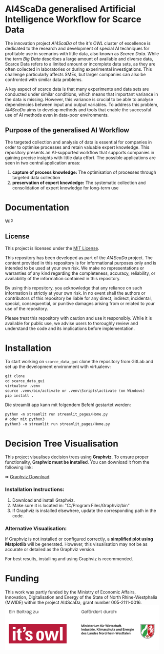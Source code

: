 # AI4ScaDa generalised Artificial Intelligence Workflow for Scarce Data

The innovation project _AI4ScaDa_ of the _it's OWL_ cluster of excellence is dedicated to the research and development of special AI techniques for profitable use in scenarios with little data, also known as _Scarce Data_. While the term _Big Data_ describes a large amount of available and diverse data, Scarce Data refers to a limited amount or incomplete data sets, as they are often collected in laboratories or during experimental investigations. This challenge particularly affects SMEs, but larger companies can also be confronted with similar data problems.

A key aspect of scarce data is that many experiments and data sets are conducted under similar conditions, which means that important variance in the data is missing. However, this variance is crucial to be able to analyse dependencies between input and output variables. To address this problem, _AI4ScaDa_ aims to develop methods and tools that enable the successful use of AI methods even in data-poor environments.

## Purpose of the generalised AI Workflow

The targeted collection and analysis of data is essential for companies in order to optimise processes and retain valuable expert knowledge. This repository presents an AI-supported workflow that supports companies in gaining precise insights with little data effort. The possible applications are seen in two central application areas:

1. **capture of process knowledge:** The optimisation of processes through targeted data collection
2. **preservation of expert knowledge:** The systematic collection and consolidation of expert knowledge for long-term use

# Documentation

WIP

## License

This project is licensed under the [MIT License](LICENSE).

This repository has been developed as part of the _AI4ScaDa_ project. The content provided in this repository is for informational purposes only and is intended to be used at your own risk. We make no representations or warranties of any kind regarding the completeness, accuracy, reliability, or availability of the information contained in this repository.

By using this repository, you acknowledge that any reliance on such information is strictly at your own risk. In no event shall the authors or contributors of this repository be liable for any direct, indirect, incidental, special, consequential, or punitive damages arising from or related to your use of the repository.

Please treat this repository with caution and use it responsibly. While it is available for public use, we advise users to thoroughly review and understand the code and its implications before implementation.

# Installation

To start working on `scarce_data_gui` clone the repository from GitLab and set up the development environment with virtualenv:

```shell
git clone 
cd scarce_data_gui
virtualenv .venv
source .venv/bin/activate or .venv\Scripts\activate (on Windows)
pip install .
```

Die streamlit app kann mit folgendem Befehl gestartet werden:
```shell
python -m streamlit run streamlit_pages/Home.py
# oder mit python3
python3 -m streamlit run streamlit_pages/Home.py
```

# Decision Tree Visualisation

This project visualises decision trees using **Graphviz**. To ensure proper functionality, **Graphviz must be installed**. You can download it from the following link:

➡ [Graphviz Download](https://graphviz.org/download/)

### Installation Instructions:

1. Download and install Graphviz.
2. Make sure it is located in: "C:/Program Files/Graphviz/bin"
3. If Graphviz is installed elsewhere, update the corresponding path in the code.

### Alternative Visualisation:

If Graphviz is not installed or configured correctly, a **simplified plot using Matplotlib** will be generated. However, this visualisation may not be as accurate or detailed as the Graphviz version.

For best results, installing and using Graphviz is recommended.

# Funding

This work was partly funded by the Ministry of Economic Affairs, Innovation, Digitalisation and Energy of the State of North Rhine-Westphalia (MWIDE) within the project AI4ScaDa, grant number 005-2111-0016.
![Alternativtext](streamlit_pages/images/Demonstratoren_Foerderhinweis.png)